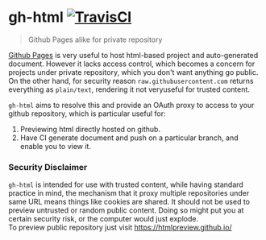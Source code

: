 # gh-html [![TravisCI][travis-image]][travis-url]
> Github Pages alike for private repository

[Github Pages](https://pages.github.com/) is very useful to host html-based project and auto-generated document. However it lacks access control, which becomes a concern for projects under private repository, which you don't want anything go public.
On the other hand, for security reason `raw.githubusercontent.com` returns everything as `plain/text`, rendering it not veryuseful for trusted content.

`gh-html` aims to resolve this and provide an OAuth proxy to access to your github repository, which is particular useful for:
1. Previewing html directly hosted on github.
2. Have CI generate document and push on a particular branch, and enable you to view it.

### Security Disclaimer
`gh-html` is intended for use with trusted content, while having standard practice in mind, the mechanism that it proxy multiple repositories under same URL means things like cookies are shared. It should not be used to preview untrusted or random public content. Doing so might put you at certain security risk, or the computer would just explode.  
To preview public repository just visit https://htmlpreview.github.io/

<!-- Markdown link & img dfn's -->
[travis-image]: https://travis-ci.org/shadow-paw/gh-html.svg?branch=master
[travis-url]: https://travis-ci.org/shadow-paw/gh-html
